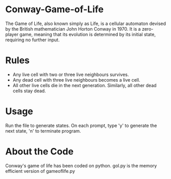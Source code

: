 # Conway-Game-of-Life
The Game of Life, also known simply as Life, is a cellular automaton devised by the British mathematician John Horton Conway in 1970. It is a zero-player game, meaning that its evolution is determined by its initial state, requiring no further input.

# Rules
- Any live cell with two or three live neighbours survives.
- Any dead cell with three live neighbours becomes a live cell.
- All other live cells die in the next generation. Similarly, all other dead cells stay dead.

# Usage
Run the file to generate states. On each prompt, type 'y' to generate the next state, 'n' to terminate program.

# About the Code
Conway's game of life has been coded on python. gol.py is the memory efficient version of gameoflife.py
